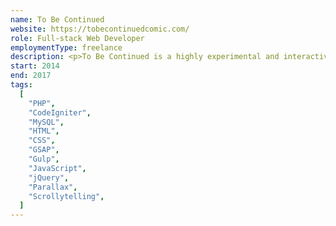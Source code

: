 ```yaml
---
name: To Be Continued
website: https://tobecontinuedcomic.com/
role: Full-stack Web Developer
employmentType: freelance
description: <p>To Be Continued is a highly experimental and interactive webcomic about a group of teenagers who, among other things, happen to have superpowers.</p> <p>What makes it stand out, especially for when it was first conceived and built, is that it tells a long-form story across three seasons and over 100 chapters, with each chapter designed differently. Every chapter explores a unique way of presenting and navigating the story, inviting the reader to engage with it in a new way each time. It’s the project that started my career as a webcomic developer and pushed me to explore more creative possibilities on the web. It remains one of the most ambitious and personal projects I’ve worked on.</p><p>To this day, I still brag about the mention it got in a <a href="https://www.scottmccloud.com/2014/12/19/every-which-way/">post on Scott McCloud’s blog</a> — mostly to the two or three friends who actually know who he is.</p>
start: 2014
end: 2017
tags:
  [
    "PHP",
    "CodeIgniter",
    "MySQL",
    "HTML",
    "CSS",
    "GSAP",
    "Gulp",
    "JavaScript",
    "jQuery",
    "Parallax",
    "Scrollytelling",
  ]
---
```

